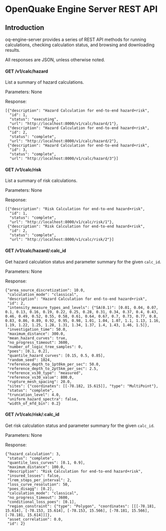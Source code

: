 # OpenQuake Engine Server REST API

## Introduction

oq-engine-server provides a series of REST API methods for running calculations, checking calculation status, and browsing and downloading results.

All responses are JSON, unless otherwise noted.

#### GET /v1/calc/hazard

List a summary of hazard calculations.

Parameters: None

Response:

    [{"description": "Hazard Calculation for end-to-end hazard+risk",
      "id": 1,
      "status": "executing",
      "url": "http://localhost:8000/v1/calc/hazard/1"},
     {"description": "Hazard Calculation for end-to-end hazard+risk",
      "id": 2,
      "status": "complete",
      "url": "http://localhost:8000/v1/calc/hazard/2"},
     {"description": "Hazard Calculation for end-to-end hazard+risk",
      "id": 3,
      "status": "complete",
      "url": "http://localhost:8000/v1/calc/hazard/3"}]

#### GET /v1/calc/risk

List a summary of risk calculations.

Parameters: None

Response:

    [{"description": "Risk Calculation for end-to-end hazard+risk",
      "id": 1,
      "status": "complete",
      "url": "http://localhost:8000/v1/calc/risk/1"},
     {"description": "Risk Calculation for end-to-end hazard+risk",
      "id": 2,
      "status": "complete",
      "url": "http://localhost:8000/v1/calc/risk/2"}]

#### GET /v1/calc/hazard/:calc_id

Get hazard calculation status and parameter summary for the given `calc_id`.

Parameters: None

Response:

    {"area_source_discretization": 10.0,
     "calculation_mode": "classical",
     "description": "Hazard Calculation for end-to-end hazard+risk",
     "id": 2,
     "intensity_measure_types_and_levels": {"SA(0.1)": [0.01, 0.04, 0.07, 0.1, 0.13, 0.16, 0.19, 0.22, 0.25, 0.28, 0.31, 0.34, 0.37, 0.4, 0.43, 0.46, 0.49, 0.52, 0.55, 0.58, 0.61, 0.64, 0.67, 0.7, 0.73, 0.77, 0.8, 0.83, 0.86, 0.89, 0.92, 0.95, 0.98, 1.01, 1.04, 1.07, 1.1, 1.13, 1.16, 1.19, 1.22, 1.25, 1.28, 1.31, 1.34, 1.37, 1.4, 1.43, 1.46, 1.5]},
     "investigation_time": 50.0,
     "maximum_distance": 300.0,
     "mean_hazard_curves": true,
     "no_progress_timeout": 3600,
     "number_of_logic_tree_samples": 0,
     "poes": [0.1, 0.2],
     "quantile_hazard_curves": [0.15, 0.5, 0.85],
     "random_seed": 1024,
     "reference_depth_to_1pt0km_per_sec": 50.0,
     "reference_depth_to_2pt5km_per_sec": 2.5,
     "reference_vs30_type": "measured",
     "reference_vs30_value": 800.0,
     "rupture_mesh_spacing": 20.0,
     "sites": {"coordinates": [[-78.182, 15.615]], "type": "MultiPoint"},
     "status": "complete",
     "truncation_level": 4.0,
     "uniform_hazard_spectra": false,
     "width_of_mfd_bin": 0.2}

#### GET /v1/calc/risk/:calc_id

Get risk calculation status and parameter summary for the given `calc_id`.

Parameters: None

Response:

    {"hazard_calculation": 3,
     "status": "complete",
     "quantile_loss_curves": [0.1, 0.9],
     "maximum_distance": 100.0,
     "description": "Risk Calculation for end-to-end hazard+risk",
     "insured_losses": false,
     "lrem_steps_per_interval": 2,
     "loss_curve_resolution": 50,
     "poes_disagg": [0.2],
     "calculation_mode": "classical",
     "no_progress_timeout": 3600,
     "conditional_loss_poes": [0.1],
     "region_constraint": {"type": "Polygon", "coordinates": [[[-78.181, 15.614], [-78.153, 15.614], [-78.153, 15.566], [-78.181, 15.566], [-78.181, 15.614]]]},
     "asset_correlation": 0.0,
     "id": 2}
